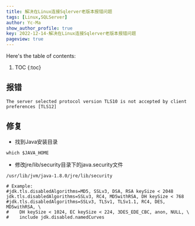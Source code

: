 ```yaml
---
title: 解决在Linux连接Sqlerver老版本报错问题
tags: [Linux,SQLServer]
author: Yc-Ma
show_author_profile: true
key: 2022-12-14-解决在Linux连接Sqlerver老版本报错问题
pageview: true
---
```


Here's the table of contents:
1. TOC
{:toc}

## 报错
```
The server selected protocol version TLS10 is not accepted by client preferences [TLS12]
```

## 修复
- 找到Java安装目录
```
which $JAVA_HOME
```
- 修改jre/lib/security目录下的java.security文件
```
/usr/lib/jvm/java-1.8.0/jre/lib/security
```
```
# Example:
#jdk.tls.disabledAlgorithms=MD5, SSLv3, DSA, RSA keySize < 2048
jdk.tls.disabledAlgorithms=SSLv3, RC4, MD5withRSA, DH keySize < 768
#jdk.tls.disabledAlgorithms=SSLv3, TLSv1, TLSv1.1, RC4, DES, MD5withRSA, \
#    DH keySize < 1024, EC keySize < 224, 3DES_EDE_CBC, anon, NULL, \
#    include jdk.disabled.namedCurves
```


